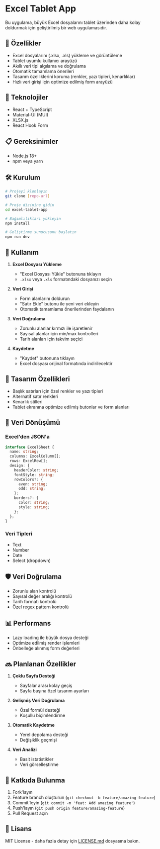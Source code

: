 # Excel Tablet App

Bu uygulama, büyük Excel dosyalarını tablet üzerinden daha kolay doldurmak için geliştirilmiş bir web uygulamasıdır.

## 🎯 Özellikler

- Excel dosyalarını (.xlsx, .xls) yükleme ve görüntüleme
- Tablet uyumlu kullanıcı arayüzü
- Akıllı veri tipi algılama ve doğrulama
- Otomatik tamamlama önerileri
- Tasarım özelliklerini koruma (renkler, yazı tipleri, kenarlıklar)
- Hızlı veri girişi için optimize edilmiş form arayüzü

## 🚀 Teknolojiler

- React + TypeScript
- Material-UI (MUI)
- XLSX.js
- React Hook Form

## 📋 Gereksinimler

- Node.js 18+
- npm veya yarn

## 🛠️ Kurulum

```bash
# Projeyi klonlayın
git clone [repo-url]

# Proje dizinine gidin
cd excel-tablet-app

# Bağımlılıkları yükleyin
npm install

# Geliştirme sunucusunu başlatın
npm run dev
```

## 📱 Kullanım

1. **Excel Dosyası Yükleme**
   - "Excel Dosyası Yükle" butonuna tıklayın
   - `.xlsx` veya `.xls` formatındaki dosyanızı seçin

2. **Veri Girişi**
   - Form alanlarını doldurun
   - "Satır Ekle" butonu ile yeni veri ekleyin
   - Otomatik tamamlama önerilerinden faydalanın

3. **Veri Doğrulama**
   - Zorunlu alanlar kırmızı ile işaretlenir
   - Sayısal alanlar için min/max kontrolleri
   - Tarih alanları için takvim seçici

4. **Kaydetme**
   - "Kaydet" butonuna tıklayın
   - Excel dosyası orijinal formatında indirilecektir

## 🎨 Tasarım Özellikleri

- Başlık satırları için özel renkler ve yazı tipleri
- Alternatif satır renkleri
- Kenarlık stilleri
- Tablet ekranına optimize edilmiş butonlar ve form alanları

## 🔄 Veri Dönüşümü

### Excel'den JSON'a
```typescript
interface ExcelSheet {
  name: string;
  columns: ExcelColumn[];
  rows: ExcelRow[];
  design: {
    headerColor: string;
    fontStyle: string;
    rowColors?: {
      even: string;
      odd: string;
    };
    borders?: {
      color: string;
      style: string;
    };
  };
}
```

### Veri Tipleri
- Text
- Number
- Date
- Select (dropdown)

## 🛡️ Veri Doğrulama

- Zorunlu alan kontrolü
- Sayısal değer aralığı kontrolü
- Tarih formatı kontrolü
- Özel regex pattern kontrolü

## 📊 Performans

- Lazy loading ile büyük dosya desteği
- Optimize edilmiş render işlemleri
- Önbelleğe alınmış form değerleri

## 🔜 Planlanan Özellikler

1. **Çoklu Sayfa Desteği**
   - Sayfalar arası kolay geçiş
   - Sayfa başına özel tasarım ayarları

2. **Gelişmiş Veri Doğrulama**
   - Özel formül desteği
   - Koşullu biçimlendirme

3. **Otomatik Kaydetme**
   - Yerel depolama desteği
   - Değişiklik geçmişi

4. **Veri Analizi**
   - Basit istatistikler
   - Veri görselleştirme

## 🤝 Katkıda Bulunma

1. Fork'layın
2. Feature branch oluşturun (`git checkout -b feature/amazing-feature`)
3. Commit'leyin (`git commit -m 'feat: Add amazing feature'`)
4. Push'layın (`git push origin feature/amazing-feature`)
5. Pull Request açın

## 📝 Lisans

MIT License - daha fazla detay için [LICENSE.md](LICENSE.md) dosyasına bakın.
